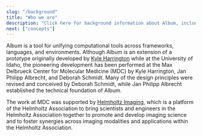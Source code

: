 ```yaml
---
slug: "/background"
title: "Who we are"
description: "Click here for background information about Album, including its home, Helmholtz Imaging."
next: ["concepts"]
---
```

Album is a tool for unifying computational tools across frameworks,
languages, and environments. Although Album is an extension of a
prototype originally developed by [Kyle
Harrington](https://kyleharrington.com) while at the University of
Idaho, the pioneering development has been performed at the Max
Delbrueck Center for Molecular Medicine (MDC) by Kyle Harrington, Jan
Philipp Albrecht, and Deborah Schmidt. Many of the design principles
were revised and conceived by Deborah Schmidt, while Jan Philipp
Albrecht established the technical foundation of Album.

The work at MDC was supported by [Helmholtz
Imaging](https://www.helmholtz-imaging.de), which is a
platform of the Helmholtz Association to bring scientists and
engineers in the Helmholtz Association together to promote and develop
imaging science and to foster synergies across imaging modalities and
applications within the Helmholtz Association.
